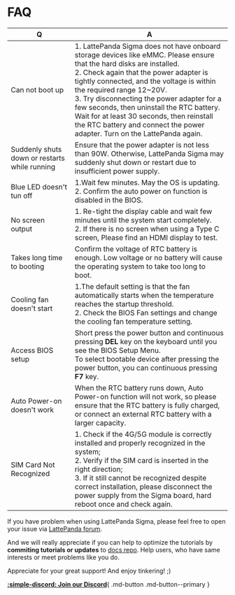 # FAQ

| Q                                             | A                                                            |
| --------------------------------------------- | ------------------------------------------------------------ |
| Can not boot up                               | 1. LattePanda Sigma does not have onboard storage devices like eMMC. Please ensure that the hard disks are installed.<br/>2. Check again that the power adapter is tightly connected, and the voltage is within the required range 12~20V.<br/>3. Try disconnecting the power adapter for a few seconds, then uninstall the RTC battery. Wait for at least 30 seconds, then reinstall the RTC battery and connect the power adapter. Turn on the  LattePanda again. |
| Suddenly shuts down or restarts while running | Ensure that the power adapter is not less than 90W. Otherwise, LattePanda Sigma may suddenly shut down or restart due to insufficient power supply. |
| Blue LED doesn't tun off                      | 1.Wait few minutes. May the OS is updating.<br>2. Confirm the auto power on function is disabled in the BIOS. |
| No screen output                              | 1. Re-tight the display cable and wait few minutes until the system start completely.<br>2. If there is no screen when using a Type C screen, Please find an HDMI display to test. |
| Takes long time to booting                    | Confirm the voltage of RTC battery is enough. Low voltage or no battery will cause the operating system to take too long to boot. |
| Cooling fan doesn't start                     | 1.The default setting is that the fan automatically starts when the temperature reaches the startup threshold.<br/>2. Check the BlOS Fan settings and change the cooling fan temperature setting. |
| Access BIOS setup                             | Short press the power button and continuous pressing **DEL** key on the keyboard until you see the BlOS Setup Menu.<br>To select bootable device after pressing the power button, you can continuous pressing **F7** key. |
| Auto Power-on doesn't work                    | When the RTC battery runs down, Auto Power-on function will not work, so please ensure that the RTC battery is fully charged, or connect an external RTC battery with a larger capacity. |
| SIM Card Not Recognized                       | 1. Check if the 4G/5G module is correctly installed and properly recognized in the system;<br/>2. Verify if the SIM card is inserted in the right direction;<br/>3. If it still cannot be recognized despite correct installation, please disconnect the power supply from the Sigma board, hard reboot once and check again. |


If you have problem when using LattePanda Sigma, please feel free to open your issue via [LattePanda forum](https://www.lattepanda.com/forum/).

And we will really appreciate if you can help to optimize the tutorials by **commiting tutorials or updates** to [docs repo](https://github.com/LattePandaTeam/Docs). Help users, who have same interests or meet problems like you do.

Appreciate for your great support! And enjoy tinkering! ;)

[**:simple-discord: Join our Discord**](https://discord.gg/k6YPYQgmHt){ .md-button .md-button--primary }